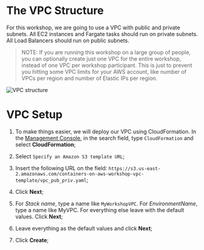 # The VPC Structure

For this workshop, we are going to use a VPC with public and private subnets. All EC2 instances and Fargate tasks should run on private subnets. All Load Balancers should run on public subnets.

> NOTE: If you are running this workshop on a large group of people, you can optionally create just one VPC for the entire workshop, instead of one VPC per workshop participant. This is just to prevent you hitting some VPC limits for your AWS account, like number of VPCs per region and number of Elastic IPs per region.

![VPC structure](https://github.com/bemer/containers-on-aws-workshop/blob/master/03-CreateVPC/images/containers-on-aws-workshop-vpc.png)

# VPC Setup

1. To make things easier, we will deploy our VPC using CloudFormation. In the [Management Console](https://console.aws.amazon.com/console/home?region=us-east-1#), in the search field, type `CloudFormation` and select **CloudFormation**;

2. Select `Specify an Amazon S3 template URL`;

3. Insert the following URL on the field: `https://s3.us-east-2.amazonaws.com/containers-on-aws-workshop-vpc-template/vpc_pub_priv.yaml`;

4. Click **Next**;

5. For *Stack name*, type a name like `MyWorkshopVPC`. For *EnvironmentName*, type a name like MyVPC. For everything else leave with the default values. Click **Next**;

6. Leave everything as the default values and click **Next**;

7. Click **Create**;